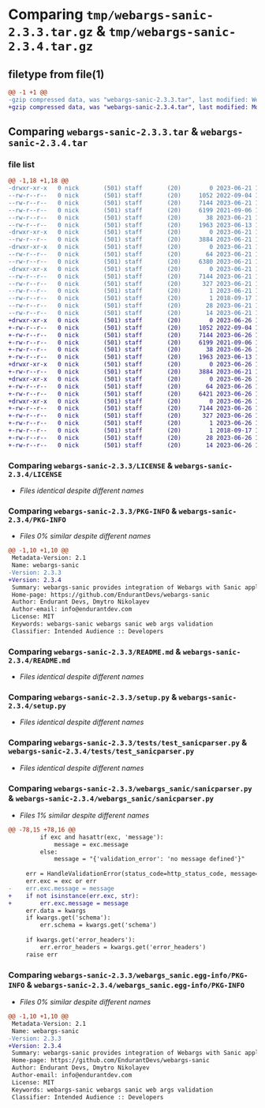# Comparing `tmp/webargs-sanic-2.3.3.tar.gz` & `tmp/webargs-sanic-2.3.4.tar.gz`

## filetype from file(1)

```diff
@@ -1 +1 @@
-gzip compressed data, was "webargs-sanic-2.3.3.tar", last modified: Wed Jun 21 12:13:45 2023, max compression
+gzip compressed data, was "webargs-sanic-2.3.4.tar", last modified: Mon Jun 26 10:22:45 2023, max compression
```

## Comparing `webargs-sanic-2.3.3.tar` & `webargs-sanic-2.3.4.tar`

### file list

```diff
@@ -1,18 +1,18 @@
-drwxr-xr-x   0 nick       (501) staff       (20)        0 2023-06-21 12:13:45.710128 webargs-sanic-2.3.3/
--rw-r--r--   0 nick       (501) staff       (20)     1052 2022-09-04 17:50:19.000000 webargs-sanic-2.3.3/LICENSE
--rw-r--r--   0 nick       (501) staff       (20)     7144 2023-06-21 12:13:45.709975 webargs-sanic-2.3.3/PKG-INFO
--rw-r--r--   0 nick       (501) staff       (20)     6199 2021-09-06 15:16:17.000000 webargs-sanic-2.3.3/README.md
--rw-r--r--   0 nick       (501) staff       (20)       38 2023-06-21 12:13:45.710167 webargs-sanic-2.3.3/setup.cfg
--rw-r--r--   0 nick       (501) staff       (20)     1963 2023-06-13 11:09:22.000000 webargs-sanic-2.3.3/setup.py
-drwxr-xr-x   0 nick       (501) staff       (20)        0 2023-06-21 12:13:45.708289 webargs-sanic-2.3.3/tests/
--rw-r--r--   0 nick       (501) staff       (20)     3884 2023-06-21 12:10:41.000000 webargs-sanic-2.3.3/tests/test_sanicparser.py
-drwxr-xr-x   0 nick       (501) staff       (20)        0 2023-06-21 12:13:45.708721 webargs-sanic-2.3.3/webargs_sanic/
--rw-r--r--   0 nick       (501) staff       (20)       64 2023-06-21 12:10:41.000000 webargs-sanic-2.3.3/webargs_sanic/__init__.py
--rw-r--r--   0 nick       (501) staff       (20)     6380 2023-06-21 12:10:41.000000 webargs-sanic-2.3.3/webargs_sanic/sanicparser.py
-drwxr-xr-x   0 nick       (501) staff       (20)        0 2023-06-21 12:13:45.709781 webargs-sanic-2.3.3/webargs_sanic.egg-info/
--rw-r--r--   0 nick       (501) staff       (20)     7144 2023-06-21 12:13:45.000000 webargs-sanic-2.3.3/webargs_sanic.egg-info/PKG-INFO
--rw-r--r--   0 nick       (501) staff       (20)      327 2023-06-21 12:13:45.000000 webargs-sanic-2.3.3/webargs_sanic.egg-info/SOURCES.txt
--rw-r--r--   0 nick       (501) staff       (20)        1 2023-06-21 12:13:45.000000 webargs-sanic-2.3.3/webargs_sanic.egg-info/dependency_links.txt
--rw-r--r--   0 nick       (501) staff       (20)        1 2018-09-17 12:46:07.000000 webargs-sanic-2.3.3/webargs_sanic.egg-info/not-zip-safe
--rw-r--r--   0 nick       (501) staff       (20)       28 2023-06-21 12:13:45.000000 webargs-sanic-2.3.3/webargs_sanic.egg-info/requires.txt
--rw-r--r--   0 nick       (501) staff       (20)       14 2023-06-21 12:13:45.000000 webargs-sanic-2.3.3/webargs_sanic.egg-info/top_level.txt
+drwxr-xr-x   0 nick       (501) staff       (20)        0 2023-06-26 10:22:45.589086 webargs-sanic-2.3.4/
+-rw-r--r--   0 nick       (501) staff       (20)     1052 2022-09-04 17:50:19.000000 webargs-sanic-2.3.4/LICENSE
+-rw-r--r--   0 nick       (501) staff       (20)     7144 2023-06-26 10:22:45.588939 webargs-sanic-2.3.4/PKG-INFO
+-rw-r--r--   0 nick       (501) staff       (20)     6199 2021-09-06 15:16:17.000000 webargs-sanic-2.3.4/README.md
+-rw-r--r--   0 nick       (501) staff       (20)       38 2023-06-26 10:22:45.589126 webargs-sanic-2.3.4/setup.cfg
+-rw-r--r--   0 nick       (501) staff       (20)     1963 2023-06-13 11:09:22.000000 webargs-sanic-2.3.4/setup.py
+drwxr-xr-x   0 nick       (501) staff       (20)        0 2023-06-26 10:22:45.587599 webargs-sanic-2.3.4/tests/
+-rw-r--r--   0 nick       (501) staff       (20)     3884 2023-06-21 12:10:41.000000 webargs-sanic-2.3.4/tests/test_sanicparser.py
+drwxr-xr-x   0 nick       (501) staff       (20)        0 2023-06-26 10:22:45.587865 webargs-sanic-2.3.4/webargs_sanic/
+-rw-r--r--   0 nick       (501) staff       (20)       64 2023-06-26 10:22:34.000000 webargs-sanic-2.3.4/webargs_sanic/__init__.py
+-rw-r--r--   0 nick       (501) staff       (20)     6421 2023-06-26 10:22:34.000000 webargs-sanic-2.3.4/webargs_sanic/sanicparser.py
+drwxr-xr-x   0 nick       (501) staff       (20)        0 2023-06-26 10:22:45.588762 webargs-sanic-2.3.4/webargs_sanic.egg-info/
+-rw-r--r--   0 nick       (501) staff       (20)     7144 2023-06-26 10:22:45.000000 webargs-sanic-2.3.4/webargs_sanic.egg-info/PKG-INFO
+-rw-r--r--   0 nick       (501) staff       (20)      327 2023-06-26 10:22:45.000000 webargs-sanic-2.3.4/webargs_sanic.egg-info/SOURCES.txt
+-rw-r--r--   0 nick       (501) staff       (20)        1 2023-06-26 10:22:45.000000 webargs-sanic-2.3.4/webargs_sanic.egg-info/dependency_links.txt
+-rw-r--r--   0 nick       (501) staff       (20)        1 2018-09-17 12:46:07.000000 webargs-sanic-2.3.4/webargs_sanic.egg-info/not-zip-safe
+-rw-r--r--   0 nick       (501) staff       (20)       28 2023-06-26 10:22:45.000000 webargs-sanic-2.3.4/webargs_sanic.egg-info/requires.txt
+-rw-r--r--   0 nick       (501) staff       (20)       14 2023-06-26 10:22:45.000000 webargs-sanic-2.3.4/webargs_sanic.egg-info/top_level.txt
```

### Comparing `webargs-sanic-2.3.3/LICENSE` & `webargs-sanic-2.3.4/LICENSE`

 * *Files identical despite different names*

### Comparing `webargs-sanic-2.3.3/PKG-INFO` & `webargs-sanic-2.3.4/PKG-INFO`

 * *Files 0% similar despite different names*

```diff
@@ -1,10 +1,10 @@
 Metadata-Version: 2.1
 Name: webargs-sanic
-Version: 2.3.3
+Version: 2.3.4
 Summary: webargs-sanic provides integration of Webargs with Sanic applications
 Home-page: https://github.com/EndurantDevs/webargs-sanic
 Author: Endurant Devs, Dmytro Nikolayev
 Author-email: info@endurantdev.com
 License: MIT
 Keywords: webargs-sanic webargs sanic web args validation
 Classifier: Intended Audience :: Developers
```

### Comparing `webargs-sanic-2.3.3/README.md` & `webargs-sanic-2.3.4/README.md`

 * *Files identical despite different names*

### Comparing `webargs-sanic-2.3.3/setup.py` & `webargs-sanic-2.3.4/setup.py`

 * *Files identical despite different names*

### Comparing `webargs-sanic-2.3.3/tests/test_sanicparser.py` & `webargs-sanic-2.3.4/tests/test_sanicparser.py`

 * *Files identical despite different names*

### Comparing `webargs-sanic-2.3.3/webargs_sanic/sanicparser.py` & `webargs-sanic-2.3.4/webargs_sanic/sanicparser.py`

 * *Files 1% similar despite different names*

```diff
@@ -78,15 +78,16 @@
         if exc and hasattr(exc, 'message'):
             message = exc.message
         else:
             message = "{'validation_error': 'no message defined'}"
 
     err = HandleValidationError(status_code=http_status_code, message=message)
     err.exc = exc or err
-    err.exc.message = message
+    if not isinstance(err.exc, str):
+        err.exc.message = message
     err.data = kwargs
     if kwargs.get('schema'):
         err.schema = kwargs.get('schema')
 
     if kwargs.get('error_headers'):
         err.error_headers = kwargs.get('error_headers')
     raise err
```

### Comparing `webargs-sanic-2.3.3/webargs_sanic.egg-info/PKG-INFO` & `webargs-sanic-2.3.4/webargs_sanic.egg-info/PKG-INFO`

 * *Files 0% similar despite different names*

```diff
@@ -1,10 +1,10 @@
 Metadata-Version: 2.1
 Name: webargs-sanic
-Version: 2.3.3
+Version: 2.3.4
 Summary: webargs-sanic provides integration of Webargs with Sanic applications
 Home-page: https://github.com/EndurantDevs/webargs-sanic
 Author: Endurant Devs, Dmytro Nikolayev
 Author-email: info@endurantdev.com
 License: MIT
 Keywords: webargs-sanic webargs sanic web args validation
 Classifier: Intended Audience :: Developers
```

